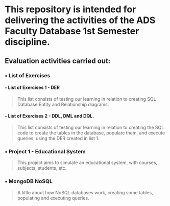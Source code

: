# This repository is intended for delivering the activities of the ADS Faculty Database 1st Semester discipline.

## Evaluation activities carried out:

### • List of Exercises

#### - List of Exercises 1 - DER
> This list consists of testing our learning in relation to creating SQL Database Entity and Relationship diagrams.
#### - List of Exercises 2 - DDL, DML and DQL.
> This list consists of testing our learning in relation to creating the SQL code to create the tables in the database, populate them, and execute queries, using the DER created in list 1.
### • Project 1 - Educational System
> This project aims to simulate an educational system, with courses, subjects, students, etc.
### • MongoDB NoSQL
> A little about how NoSQL databases work, creating some tables, populating and executing queries.